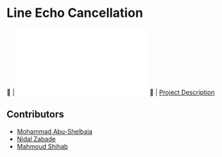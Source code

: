 # Line Echo Cancellation

🔗 | ![Report](filename.pdf)
🔗 | [Project Description](filename2.pdf)

## Contributors
- [Mohammad Abu-Shelbaia](https://github.com/mabushelbaia)
- [Nidal Zabade](https://github.com/nidalzabade)
- [Mahmoud Shihab](https://github.com/)
